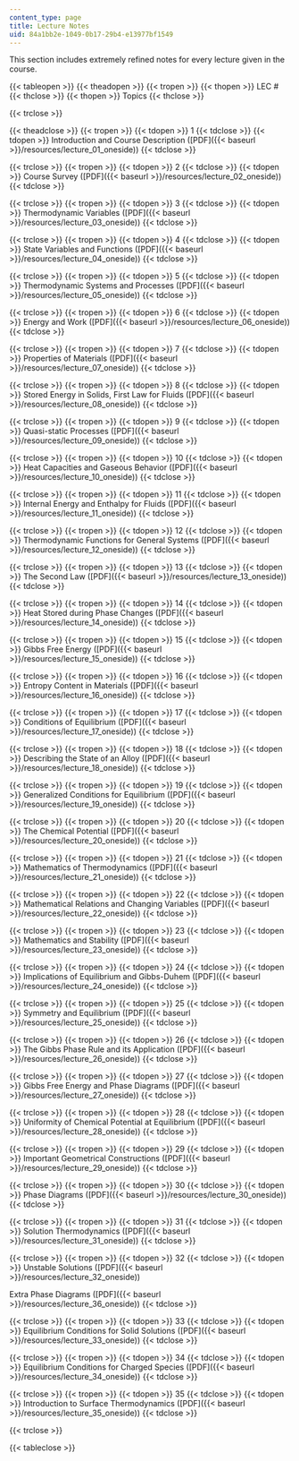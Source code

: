 ```yaml
---
content_type: page
title: Lecture Notes
uid: 84a1bb2e-1049-0b17-29b4-e13977bf1549
---
```


This section includes extremely refined notes for every lecture given in the course.

{{< tableopen >}}
{{< theadopen >}}
{{< tropen >}}
{{< thopen >}}
LEC #
{{< thclose >}}
{{< thopen >}}
Topics
{{< thclose >}}

{{< trclose >}}

{{< theadclose >}}
{{< tropen >}}
{{< tdopen >}}
1
{{< tdclose >}}
{{< tdopen >}}
Introduction and Course Description ([PDF]({{< baseurl >}}/resources/lecture_01_oneside))
{{< tdclose >}}

{{< trclose >}}
{{< tropen >}}
{{< tdopen >}}
2
{{< tdclose >}}
{{< tdopen >}}
Course Survey ([PDF]({{< baseurl >}}/resources/lecture_02_oneside))
{{< tdclose >}}

{{< trclose >}}
{{< tropen >}}
{{< tdopen >}}
3
{{< tdclose >}}
{{< tdopen >}}
Thermodynamic Variables ([PDF]({{< baseurl >}}/resources/lecture_03_oneside))
{{< tdclose >}}

{{< trclose >}}
{{< tropen >}}
{{< tdopen >}}
4
{{< tdclose >}}
{{< tdopen >}}
State Variables and Functions ([PDF]({{< baseurl >}}/resources/lecture_04_oneside))
{{< tdclose >}}

{{< trclose >}}
{{< tropen >}}
{{< tdopen >}}
5
{{< tdclose >}}
{{< tdopen >}}
Thermodynamic Systems and Processes ([PDF]({{< baseurl >}}/resources/lecture_05_oneside))
{{< tdclose >}}

{{< trclose >}}
{{< tropen >}}
{{< tdopen >}}
6
{{< tdclose >}}
{{< tdopen >}}
Energy and Work ([PDF]({{< baseurl >}}/resources/lecture_06_oneside))
{{< tdclose >}}

{{< trclose >}}
{{< tropen >}}
{{< tdopen >}}
7
{{< tdclose >}}
{{< tdopen >}}
Properties of Materials ([PDF]({{< baseurl >}}/resources/lecture_07_oneside))
{{< tdclose >}}

{{< trclose >}}
{{< tropen >}}
{{< tdopen >}}
8
{{< tdclose >}}
{{< tdopen >}}
Stored Energy in Solids, First Law for Fluids ([PDF]({{< baseurl >}}/resources/lecture_08_oneside))
{{< tdclose >}}

{{< trclose >}}
{{< tropen >}}
{{< tdopen >}}
9
{{< tdclose >}}
{{< tdopen >}}
Quasi-static Processes ([PDF]({{< baseurl >}}/resources/lecture_09_oneside))
{{< tdclose >}}

{{< trclose >}}
{{< tropen >}}
{{< tdopen >}}
10
{{< tdclose >}}
{{< tdopen >}}
Heat Capacities and Gaseous Behavior ([PDF]({{< baseurl >}}/resources/lecture_10_oneside))
{{< tdclose >}}

{{< trclose >}}
{{< tropen >}}
{{< tdopen >}}
11
{{< tdclose >}}
{{< tdopen >}}
Internal Energy and Enthalpy for Fluids ([PDF]({{< baseurl >}}/resources/lecture_11_oneside))
{{< tdclose >}}

{{< trclose >}}
{{< tropen >}}
{{< tdopen >}}
12
{{< tdclose >}}
{{< tdopen >}}
Thermodynamic Functions for General Systems ([PDF]({{< baseurl >}}/resources/lecture_12_oneside))
{{< tdclose >}}

{{< trclose >}}
{{< tropen >}}
{{< tdopen >}}
13
{{< tdclose >}}
{{< tdopen >}}
The Second Law ([PDF]({{< baseurl >}}/resources/lecture_13_oneside))
{{< tdclose >}}

{{< trclose >}}
{{< tropen >}}
{{< tdopen >}}
14
{{< tdclose >}}
{{< tdopen >}}
Heat Stored during Phase Changes ([PDF]({{< baseurl >}}/resources/lecture_14_oneside))
{{< tdclose >}}

{{< trclose >}}
{{< tropen >}}
{{< tdopen >}}
15
{{< tdclose >}}
{{< tdopen >}}
Gibbs Free Energy ([PDF]({{< baseurl >}}/resources/lecture_15_oneside))
{{< tdclose >}}

{{< trclose >}}
{{< tropen >}}
{{< tdopen >}}
16
{{< tdclose >}}
{{< tdopen >}}
Entropy Content in Materials ([PDF]({{< baseurl >}}/resources/lecture_16_oneside))
{{< tdclose >}}

{{< trclose >}}
{{< tropen >}}
{{< tdopen >}}
17
{{< tdclose >}}
{{< tdopen >}}
Conditions of Equilibrium ([PDF]({{< baseurl >}}/resources/lecture_17_oneside))
{{< tdclose >}}

{{< trclose >}}
{{< tropen >}}
{{< tdopen >}}
18
{{< tdclose >}}
{{< tdopen >}}
Describing the State of an Alloy ([PDF]({{< baseurl >}}/resources/lecture_18_oneside))
{{< tdclose >}}

{{< trclose >}}
{{< tropen >}}
{{< tdopen >}}
19
{{< tdclose >}}
{{< tdopen >}}
Generalized Conditions for Equilibrium ([PDF]({{< baseurl >}}/resources/lecture_19_oneside))
{{< tdclose >}}

{{< trclose >}}
{{< tropen >}}
{{< tdopen >}}
20
{{< tdclose >}}
{{< tdopen >}}
The Chemical Potential ([PDF]({{< baseurl >}}/resources/lecture_20_oneside))
{{< tdclose >}}

{{< trclose >}}
{{< tropen >}}
{{< tdopen >}}
21
{{< tdclose >}}
{{< tdopen >}}
Mathematics of Thermodynamics ([PDF]({{< baseurl >}}/resources/lecture_21_oneside))
{{< tdclose >}}

{{< trclose >}}
{{< tropen >}}
{{< tdopen >}}
22
{{< tdclose >}}
{{< tdopen >}}
Mathematical Relations and Changing Variables ([PDF]({{< baseurl >}}/resources/lecture_22_oneside))
{{< tdclose >}}

{{< trclose >}}
{{< tropen >}}
{{< tdopen >}}
23
{{< tdclose >}}
{{< tdopen >}}
Mathematics and Stability ([PDF]({{< baseurl >}}/resources/lecture_23_oneside))
{{< tdclose >}}

{{< trclose >}}
{{< tropen >}}
{{< tdopen >}}
24
{{< tdclose >}}
{{< tdopen >}}
Implications of Equilibrium and Gibbs-Duhem ([PDF]({{< baseurl >}}/resources/lecture_24_oneside))
{{< tdclose >}}

{{< trclose >}}
{{< tropen >}}
{{< tdopen >}}
25
{{< tdclose >}}
{{< tdopen >}}
Symmetry and Equilibrium ([PDF]({{< baseurl >}}/resources/lecture_25_oneside))
{{< tdclose >}}

{{< trclose >}}
{{< tropen >}}
{{< tdopen >}}
26
{{< tdclose >}}
{{< tdopen >}}
The Gibbs Phase Rule and its Application ([PDF]({{< baseurl >}}/resources/lecture_26_oneside))
{{< tdclose >}}

{{< trclose >}}
{{< tropen >}}
{{< tdopen >}}
27
{{< tdclose >}}
{{< tdopen >}}
Gibbs Free Energy and Phase Diagrams ([PDF]({{< baseurl >}}/resources/lecture_27_oneside))
{{< tdclose >}}

{{< trclose >}}
{{< tropen >}}
{{< tdopen >}}
28
{{< tdclose >}}
{{< tdopen >}}
Uniformity of Chemical Potential at Equilibrium ([PDF]({{< baseurl >}}/resources/lecture_28_oneside))
{{< tdclose >}}

{{< trclose >}}
{{< tropen >}}
{{< tdopen >}}
29
{{< tdclose >}}
{{< tdopen >}}
Important Geometrical Constructions ([PDF]({{< baseurl >}}/resources/lecture_29_oneside))
{{< tdclose >}}

{{< trclose >}}
{{< tropen >}}
{{< tdopen >}}
30
{{< tdclose >}}
{{< tdopen >}}
Phase Diagrams ([PDF]({{< baseurl >}}/resources/lecture_30_oneside))
{{< tdclose >}}

{{< trclose >}}
{{< tropen >}}
{{< tdopen >}}
31
{{< tdclose >}}
{{< tdopen >}}
Solution Thermodynamics ([PDF]({{< baseurl >}}/resources/lecture_31_oneside))
{{< tdclose >}}

{{< trclose >}}
{{< tropen >}}
{{< tdopen >}}
32
{{< tdclose >}}
{{< tdopen >}}
Unstable Solutions ([PDF]({{< baseurl >}}/resources/lecture_32_oneside))  
  
Extra Phase Diagrams ([PDF]({{< baseurl >}}/resources/lecture_36_oneside))
{{< tdclose >}}

{{< trclose >}}
{{< tropen >}}
{{< tdopen >}}
33
{{< tdclose >}}
{{< tdopen >}}
Equilibrium Conditions for Solid Solutions ([PDF]({{< baseurl >}}/resources/lecture_33_oneside))
{{< tdclose >}}

{{< trclose >}}
{{< tropen >}}
{{< tdopen >}}
34
{{< tdclose >}}
{{< tdopen >}}
Equilibrium Conditions for Charged Species ([PDF]({{< baseurl >}}/resources/lecture_34_oneside))
{{< tdclose >}}

{{< trclose >}}
{{< tropen >}}
{{< tdopen >}}
35
{{< tdclose >}}
{{< tdopen >}}
Introduction to Surface Thermodynamics ([PDF]({{< baseurl >}}/resources/lecture_35_oneside))
{{< tdclose >}}

{{< trclose >}}

{{< tableclose >}}